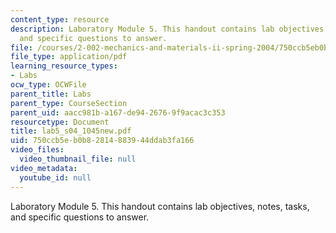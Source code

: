 ```yaml
---
content_type: resource
description: Laboratory Module 5. This handout contains lab objectives, notes, tasks,
  and specific questions to answer.
file: /courses/2-002-mechanics-and-materials-ii-spring-2004/750ccb5eb0b82814883944ddab3fa166_lab5_s04_1045new.pdf
file_type: application/pdf
learning_resource_types:
- Labs
ocw_type: OCWFile
parent_title: Labs
parent_type: CourseSection
parent_uid: aacc981b-a167-de94-2676-9f9acac3c353
resourcetype: Document
title: lab5_s04_1045new.pdf
uid: 750ccb5e-b0b8-2814-8839-44ddab3fa166
video_files:
  video_thumbnail_file: null
video_metadata:
  youtube_id: null
---
```

Laboratory Module 5. This handout contains lab objectives, notes, tasks, and specific questions to answer.

